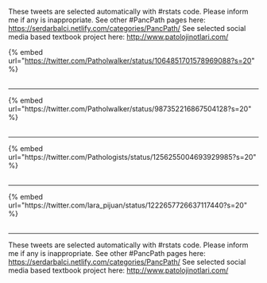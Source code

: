 

These tweets are selected automatically with #rstats code. Please inform me if any is inappropriate.
See other #PancPath pages here: https://serdarbalci.netlify.com/categories/PancPath/ 
See selected social media based textbook project here: http://www.patolojinotlari.com/

{% embed url="https://twitter.com/Patholwalker/status/1064851701578969088?s=20" %}<br>
<br>
<hr>
{% embed url="https://twitter.com/Patholwalker/status/987352216867504128?s=20" %}<br>
<br>
<hr>
{% embed url="https://twitter.com/Pathologists/status/1256255004693929985?s=20" %}<br>
<br>
<hr>
{% embed url="https://twitter.com/lara_pijuan/status/1222657726637117440?s=20" %}<br>
<br>
<hr>


These tweets are selected automatically with #rstats code. Please inform me if any is inappropriate.
See other #PancPath pages here: https://serdarbalci.netlify.com/categories/PancPath/ 
See selected social media based textbook project here: http://www.patolojinotlari.com/

